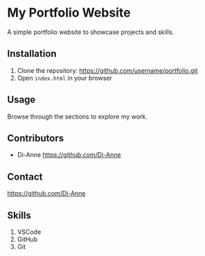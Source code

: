 # My Portfolio Website 
A simple portfolio website to showcase projects and skills.
## Installation
1. Clone the repository: https://github.com/username/portfolio.git
2. Open `index.html` in your browser
## Usage 
Browse through the sections to explore my work.
## Contributors
- Di-Anne https://github.com/Di-Anne
## Contact 
https://github.com/Di-Anne
## Skills
1. VSCode
2. GitHub
3. Git